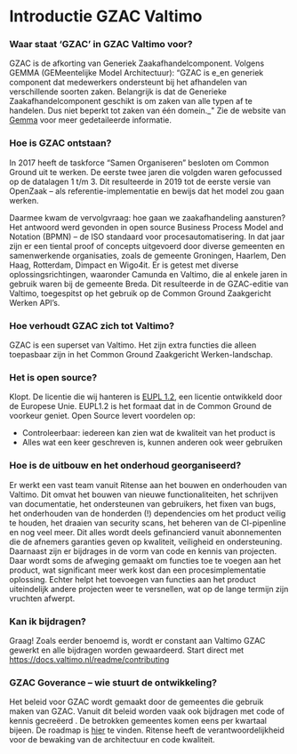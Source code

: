 # Introductie GZAC Valtimo

### Waar staat ‘GZAC’ in GZAC Valtimo voor?&#x20;

GZAC is de afkorting van Generiek Zaakafhandelcomponent. Volgens GEMMA (GEMeentelijke Model Architectuur): “GZAC is e_en generiek component dat medewerkers ondersteunt bij het afhandelen van verschillende soorten zaken. Belangrijk is dat de Generieke Zaakafhandelcomponent geschikt is om zaken van alle typen af te handelen. Dus niet beperkt tot zaken van één domein._" Zie de website van [Gemma](https://www.gemmaonline.nl/index.php/GEMMA2/0.9/id-f2dfbd0b-9d36-405c-bdbe-827f3296de29) voor meer gedetaileerde informatie.&#x20;

### Hoe is GZAC ontstaan?&#x20;

In 2017 heeft de taskforce “Samen Organiseren” besloten om Common Ground uit te werken. De eerste twee jaren die volgden waren gefocussed op de datalagen 1 t/m 3. Dit resulteerde in 2019 tot de eerste versie van OpenZaak – als referentie-implementatie en bewijs dat het model zou gaan werken.&#x20;

Daarmee kwam de vervolgvraag: hoe gaan we zaakafhandeling aansturen? Het antwoord werd gevonden in open source Business Process Model and Notation (BPMN) – de ISO standaard voor procesautomatisering. In dat jaar zijn er een tiental proof of concepts uitgevoerd door diverse gemeenten en samenwerkende organisaties, zoals de gemeente Groningen, Haarlem, Den Haag, Rotterdam, Dimpact en Wigo4it. Er is getest met diverse oplossingsrichtingen, waaronder Camunda en Valtimo, die al enkele jaren in gebruik waren bij de gemeente Breda. Dit resulteerde in de GZAC-editie van Valtimo, toegespitst op het gebruik op de Common Ground Zaakgericht Werken API’s.&#x20;

### Hoe verhoudt GZAC zich tot Valtimo?&#x20;

GZAC is een superset van Valtimo. Het zijn extra functies die alleen toepasbaar zijn in het Common Ground Zaakgericht Werken-landschap.&#x20;

### Het is open source?&#x20;

Klopt. De licentie die wij hanteren is [EUPL 1.2](https://eupl.eu/1.2/nl/), een licentie ontwikkeld door de Europese Unie. EUPL1.2 is het formaat dat in de Common Ground de voorkeur geniet. Open Source levert voordelen op:

* Controleerbaar: iedereen kan zien wat de kwaliteit van het product is
* Alles wat een keer geschreven is, kunnen anderen ook weer gebruiken&#x20;

### Hoe is de uitbouw en het onderhoud georganiseerd?

Er werkt een vast team vanuit Ritense aan het bouwen en onderhouden van Valtimo. Dit omvat het bouwen van nieuwe functionaliteiten, het schrijven van documentatie, het ondersteunen van gebruikers, het fixen van bugs, het onderhouden van de honderden (!) dependencies om het product veilig te houden, het draaien van security scans, het beheren van de CI-pipenline en nog veel meer. Dit alles wordt deels gefinancierd vanuit abonnementen die de afnemers garanties geven op kwaliteit, veiligheid en ondersteuning. Daarnaast zijn er bijdrages in de vorm van code en kennis van projecten. Daar wordt soms de afweging gemaakt om functies toe te voegen aan het product, wat significant meer werk kost dan een procesimplementatie oplossing. Echter helpt het toevoegen van functies aan het product uiteindelijk andere projecten weer te versnellen, wat op de lange termijn zijn vruchten afwerpt.&#x20;

### Kan ik bijdragen?&#x20;

Graag! Zoals eerder benoemd is, wordt er constant aan Valtimo GZAC gewerkt en alle bijdragen worden gewaardeerd. Start direct met [https://docs.valtimo.nl/readme/contributing ](https://docs.valtimo.nl/readme/contributing)

### GZAC Goverance – wie stuurt de ontwikkeling?&#x20;

Het beleid voor GZAC wordt gemaakt door de gemeentes die gebruik maken van GZAC. Vanuit dit beleid worden vaak ook bijdragen met code of kennis gecreëerd . De betrokken gemeentes komen eens per kwartaal bijeen. De roadmap is [hier](https://ritense.airfocus.com/share/7e310d940ab2cea996c52ba1d22da03b) te vinden. Ritense heeft de verantwoordelijkheid voor de bewaking van de architectuur en code kwaliteit.
